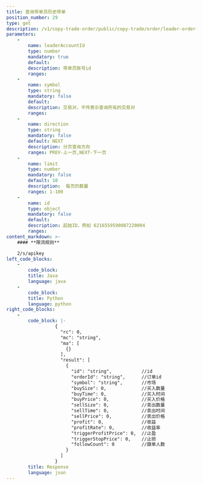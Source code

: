 ```yaml
---
title: 查询带单员历史带单
position_number: 29
type: get
description: /v1/copy-trade-order/public/copy-trade/order/leader-order-history
parameters:
    -
        name: leaderAccountId
        type: number
        mandatory: true
        default:
        description: 带单员账号id
        ranges:
    -
        name: symbol
        type: string
        mandatory: false
        default:
        description: 交易对，不传表示查询所有的交易对
        ranges:
    -
        name: direction
        type: string
        mandatory: false
        default: NEXT
        description: 分页查询方向
        ranges: PREV-上一页,NEXT-下一页
    -
        name: limit
        type: number
        mandatory: false
        default: 10
        description:  每页的数量
        ranges: 1-100
    -
        name: id
        type: object
        mandatory: false
        default:
        description: 起始ID，例如 6216559590087220004
        ranges:    
content_markdown: >-
    #### **限流规则**

    2/s/apikey
left_code_blocks:
    -
        code_block:
        title: Java
        language: java
    -
        code_block:
        title: Python
        language: python
right_code_blocks:
    -
        code_block: |-
                  {
                    "rc": 0,
                    "mc": "string",
                    "ma": [
                      {}
                    ],
                    "result": [
                      {
                        "id": "string",           //id
                        "orderId": "string",      //订单id
                        "symbol": "string",       //市场
                        "buySize": 0,             //买入数量
                        "buyTime": 0,             //买入时间
                        "buyPrice": 0,            //买入价格
                        "sellSize": 0,            //卖出数量
                        "sellTime": 0,            //卖出时间
                        "sellPrice": 0,           //卖出价格
                        "profit": 0,              //收益
                        "profitRate": 0,          //收益率
                        "triggerProfitPrice": 0,  //止盈
                        "triggerStopPrice": 0,    //止损
                        "followCount": 0          //跟单人数
                      }
                    ]
                  }
        title: Response
        language: json
---
```

